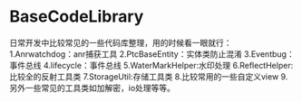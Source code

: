 # BaseCodeLibrary
日常开发中比较常见的一些代码库整理，用的时候看一眼就行： <br />
1.Anrwatchdog：anr捕获工具
2.PtcBaseEntity：实体类防止混淆
3.Eventbug：事件总线
4.lifecycle：事件总线
5.WaterMarkHelper:水印处理
6.ReflectHelper:比较全的反射工具类
7.StorageUtil:存储工具类
8.比较常用的一些自定义view
9.另外一些常见的工具类如加解密，io处理等等。



